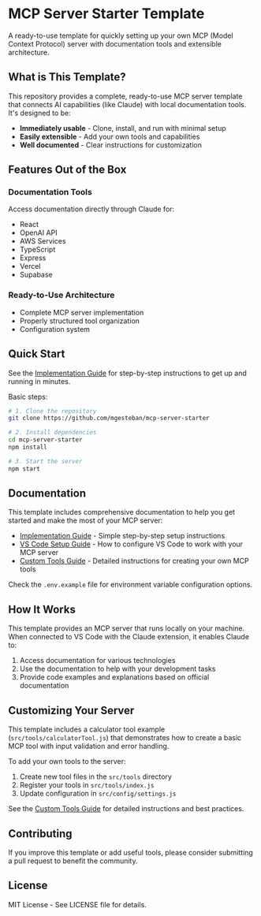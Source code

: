 # MCP Server Starter Template

A ready-to-use template for quickly setting up your own MCP (Model Context Protocol) server with documentation tools and extensible architecture.

## What is This Template?

This repository provides a complete, ready-to-use MCP server template that connects AI capabilities (like Claude) with local documentation tools. It's designed to be:

- **Immediately usable** - Clone, install, and run with minimal setup
- **Easily extensible** - Add your own tools and capabilities
- **Well documented** - Clear instructions for customization

## Features Out of the Box

### Documentation Tools
Access documentation directly through Claude for:
- React
- OpenAI API
- AWS Services
- TypeScript
- Express
- Vercel
- Supabase

### Ready-to-Use Architecture
- Complete MCP server implementation
- Properly structured tool organization
- Configuration system

## Quick Start

See the [Implementation Guide](./implementation-guide-mcp.md) for step-by-step instructions to get up and running in minutes.

Basic steps:
```bash
# 1. Clone the repository
git clone https://github.com/mgesteban/mcp-server-starter

# 2. Install dependencies
cd mcp-server-starter
npm install

# 3. Start the server
npm start
```

## Documentation

This template includes comprehensive documentation to help you get started and make the most of your MCP server:

- [Implementation Guide](./implementation-guide-mcp.md) - Simple step-by-step setup instructions
- [VS Code Setup Guide](./VSCODE_SETUP.md) - How to configure VS Code to work with your MCP server
- [Custom Tools Guide](./CUSTOM_TOOLS_GUIDE.md) - Detailed instructions for creating your own MCP tools

Check the `.env.example` file for environment variable configuration options.

## How It Works

This template provides an MCP server that runs locally on your machine. When connected to VS Code with the Claude extension, it enables Claude to:

1. Access documentation for various technologies
2. Use the documentation to help with your development tasks
3. Provide code examples and explanations based on official documentation

## Customizing Your Server

This template includes a calculator tool example (`src/tools/calculatorTool.js`) that demonstrates how to create a basic MCP tool with input validation and error handling.

To add your own tools to the server:

1. Create new tool files in the `src/tools` directory
2. Register your tools in `src/tools/index.js`
3. Update configuration in `src/config/settings.js`

See the [Custom Tools Guide](./CUSTOM_TOOLS_GUIDE.md) for detailed instructions and best practices.

## Contributing

If you improve this template or add useful tools, please consider submitting a pull request to benefit the community.

## License

MIT License - See LICENSE file for details.
